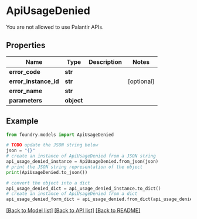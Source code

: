 # ApiUsageDenied

You are not allowed to use Palantir APIs.

## Properties

Name | Type | Description | Notes
------------ | ------------- | ------------- | -------------
**error_code** | **str** |  |
**error_instance_id** | **str** |  | \[optional\]
**error_name** | **str** |  |
**parameters** | **object** |  |

## Example

```python
from foundry.models import ApiUsageDenied

# TODO update the JSON string below
json = "{}"
# create an instance of ApiUsageDenied from a JSON string
api_usage_denied_instance = ApiUsageDenied.from_json(json)
# print the JSON string representation of the object
print(ApiUsageDenied.to_json())

# convert the object into a dict
api_usage_denied_dict = api_usage_denied_instance.to_dict()
# create an instance of ApiUsageDenied from a dict
api_usage_denied_form_dict = api_usage_denied.from_dict(api_usage_denied_dict)
```

[\[Back to Model list\]](../README.md#documentation-for-models) [\[Back to API list\]](../README.md#documentation-for-api-endpoints) [\[Back to README\]](../README.md)

